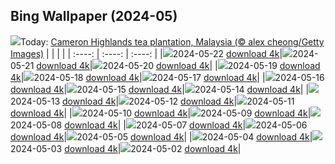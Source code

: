 ## Bing Wallpaper (2024-05)
![](https://global.bing.com/th?id=OHR.MalaysiaTea_EN-US3322214623_UHD.jpg&w=1000)Today: [Cameron Highlands tea plantation, Malaysia (© alex cheong/Getty Images)](https://global.bing.com/th?id=OHR.MalaysiaTea_EN-US3322214623_UHD.jpg)
|      |      |      |
| :----: | :----: | :----: |
|![](https://global.bing.com/th?id=OHR.MalaysiaTea_EN-US3322214623_UHD.jpg&pid=hp&w=384&h=216&rs=1&c=4)2024-05-22 [download 4k](https://global.bing.com/th?id=OHR.MalaysiaTea_EN-US3322214623_UHD.jpg)|![](https://global.bing.com/th?id=OHR.HoneycombBee_EN-US2941694554_UHD.jpg&pid=hp&w=384&h=216&rs=1&c=4)2024-05-21 [download 4k](https://global.bing.com/th?id=OHR.HoneycombBee_EN-US2941694554_UHD.jpg)|![](https://global.bing.com/th?id=OHR.VernazzaItaly_EN-US2643430613_UHD.jpg&pid=hp&w=384&h=216&rs=1&c=4)2024-05-20 [download 4k](https://global.bing.com/th?id=OHR.VernazzaItaly_EN-US2643430613_UHD.jpg)|
|![](https://global.bing.com/th?id=OHR.MuseumWhale_EN-US2412212162_UHD.jpg&pid=hp&w=384&h=216&rs=1&c=4)2024-05-19 [download 4k](https://global.bing.com/th?id=OHR.MuseumWhale_EN-US2412212162_UHD.jpg)|![](https://global.bing.com/th?id=OHR.TarangireElephants_EN-US8865263185_UHD.jpg&pid=hp&w=384&h=216&rs=1&c=4)2024-05-18 [download 4k](https://global.bing.com/th?id=OHR.TarangireElephants_EN-US8865263185_UHD.jpg)|![](https://global.bing.com/th?id=OHR.DayOfLight_EN-US1723401316_UHD.jpg&pid=hp&w=384&h=216&rs=1&c=4)2024-05-17 [download 4k](https://global.bing.com/th?id=OHR.DayOfLight_EN-US1723401316_UHD.jpg)|
|![](https://global.bing.com/th?id=OHR.BlueCityIndia_EN-US1593809891_UHD.jpg&pid=hp&w=384&h=216&rs=1&c=4)2024-05-16 [download 4k](https://global.bing.com/th?id=OHR.BlueCityIndia_EN-US1593809891_UHD.jpg)|![](https://global.bing.com/th?id=OHR.CarlsbadNP_EN-US2282243740_UHD.jpg&pid=hp&w=384&h=216&rs=1&c=4)2024-05-15 [download 4k](https://global.bing.com/th?id=OHR.CarlsbadNP_EN-US2282243740_UHD.jpg)|![](https://global.bing.com/th?id=OHR.NamibiaCanyon_EN-US1337379319_UHD.jpg&pid=hp&w=384&h=216&rs=1&c=4)2024-05-14 [download 4k](https://global.bing.com/th?id=OHR.NamibiaCanyon_EN-US1337379319_UHD.jpg)|
|![](https://global.bing.com/th?id=OHR.GuanacoMother_EN-US1023542218_UHD.jpg&pid=hp&w=384&h=216&rs=1&c=4)2024-05-13 [download 4k](https://global.bing.com/th?id=OHR.GuanacoMother_EN-US1023542218_UHD.jpg)|![](https://global.bing.com/th?id=OHR.TexasIndigoBunting_EN-US0916417036_UHD.jpg&pid=hp&w=384&h=216&rs=1&c=4)2024-05-12 [download 4k](https://global.bing.com/th?id=OHR.TexasIndigoBunting_EN-US0916417036_UHD.jpg)|![](https://global.bing.com/th?id=OHR.MisoolRajaAmpat_EN-US0805176947_UHD.jpg&pid=hp&w=384&h=216&rs=1&c=4)2024-05-11 [download 4k](https://global.bing.com/th?id=OHR.MisoolRajaAmpat_EN-US0805176947_UHD.jpg)|
|![](https://global.bing.com/th?id=OHR.EmirganPark_EN-US0659286862_UHD.jpg&pid=hp&w=384&h=216&rs=1&c=4)2024-05-10 [download 4k](https://global.bing.com/th?id=OHR.EmirganPark_EN-US0659286862_UHD.jpg)|![](https://global.bing.com/th?id=OHR.PortMarseille_EN-US0558123049_UHD.jpg&pid=hp&w=384&h=216&rs=1&c=4)2024-05-09 [download 4k](https://global.bing.com/th?id=OHR.PortMarseille_EN-US0558123049_UHD.jpg)|![](https://global.bing.com/th?id=OHR.LittleDuckling_EN-US0447954247_UHD.jpg&pid=hp&w=384&h=216&rs=1&c=4)2024-05-08 [download 4k](https://global.bing.com/th?id=OHR.LittleDuckling_EN-US0447954247_UHD.jpg)|
|![](https://global.bing.com/th?id=OHR.TheRoachesPeakDistrict_EN-US9733115206_UHD.jpg&pid=hp&w=384&h=216&rs=1&c=4)2024-05-07 [download 4k](https://global.bing.com/th?id=OHR.TheRoachesPeakDistrict_EN-US9733115206_UHD.jpg)|![](https://global.bing.com/th?id=OHR.SanMiguelAllende_EN-US9621237021_UHD.jpg&pid=hp&w=384&h=216&rs=1&c=4)2024-05-06 [download 4k](https://global.bing.com/th?id=OHR.SanMiguelAllende_EN-US9621237021_UHD.jpg)|![](https://global.bing.com/th?id=OHR.JediMonastery_EN-US9398447907_UHD.jpg&pid=hp&w=384&h=216&rs=1&c=4)2024-05-05 [download 4k](https://global.bing.com/th?id=OHR.JediMonastery_EN-US9398447907_UHD.jpg)|
|![](https://global.bing.com/th?id=OHR.SonoranSpring_EN-US9207877073_UHD.jpg&pid=hp&w=384&h=216&rs=1&c=4)2024-05-04 [download 4k](https://global.bing.com/th?id=OHR.SonoranSpring_EN-US9207877073_UHD.jpg)|![](https://global.bing.com/th?id=OHR.CratersOfTheMoon_EN-US6516727783_UHD.jpg&pid=hp&w=384&h=216&rs=1&c=4)2024-05-03 [download 4k](https://global.bing.com/th?id=OHR.CratersOfTheMoon_EN-US6516727783_UHD.jpg)|![](https://global.bing.com/th?id=OHR.HawaiianLei_EN-US6290126556_UHD.jpg&pid=hp&w=384&h=216&rs=1&c=4)2024-05-02 [download 4k](https://global.bing.com/th?id=OHR.HawaiianLei_EN-US6290126556_UHD.jpg)|
